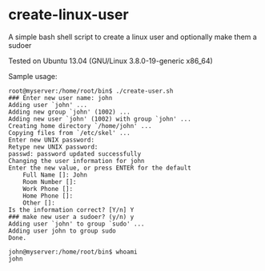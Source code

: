 create-linux-user
=================

A simple bash shell script to create a linux user and optionally make them a sudoer

Tested on Ubuntu 13.04 (GNU/Linux 3.8.0-19-generic x86_64)

Sample usage:

    root@myserver:/home/root/bin$ ./create-user.sh
    ### Enter new user name: john
    Adding user `john' ...
    Adding new group `john' (1002) ...
    Adding new user `john' (1002) with group `john' ...
    Creating home directory `/home/john' ...
    Copying files from `/etc/skel' ...
    Enter new UNIX password:
    Retype new UNIX password:
    passwd: password updated successfully
    Changing the user information for john
    Enter the new value, or press ENTER for the default
    	Full Name []: John
    	Room Number []:
    	Work Phone []:
    	Home Phone []:
    	Other []:
    Is the information correct? [Y/n] Y
    ### make new user a sudoer? (y/n) y
    Adding user `john' to group `sudo' ...
    Adding user john to group sudo
    Done.

    john@myserver:/home/root/bin$ whoami
    john